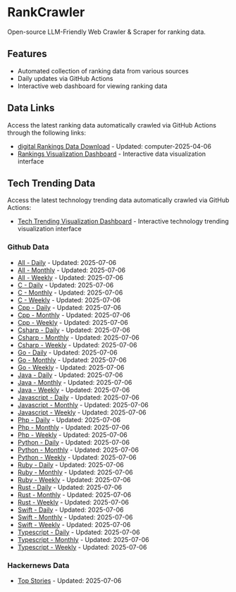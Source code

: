 # RankCrawler

Open-source LLM-Friendly Web Crawler & Scraper for ranking data.

## Features

* Automated collection of ranking data from various sources
* Daily updates via GitHub Actions
* Interactive web dashboard for viewing ranking data


## Data Links

Access the latest ranking data automatically crawled via GitHub Actions through the following links:

* [digital Rankings Data Download](https://github.com/chenjy16/RankCrawler/blob/main/data/1688/digital_computer_2025-04-06.json) - Updated: computer-2025-04-06
* [Rankings Visualization Dashboard](https://chenjy16.github.io/RankCrawler/1688_rankings.html) - Interactive data visualization interface




## Tech Trending Data

Access the latest technology trending data automatically crawled via GitHub Actions:

* [Tech Trending Visualization Dashboard](https://chenjy16.github.io/RankCrawler/tech_trending.html) - Interactive technology trending visualization interface

### Github Data

* [All - Daily](https://github.com/chenjy16/RankCrawler/blob/main/data/github/github_all_daily_2025-07-06.json) - Updated: 2025-07-06
* [All - Monthly](https://github.com/chenjy16/RankCrawler/blob/main/data/github/github_all_monthly_2025-07-06.json) - Updated: 2025-07-06
* [All - Weekly](https://github.com/chenjy16/RankCrawler/blob/main/data/github/github_all_weekly_2025-07-06.json) - Updated: 2025-07-06
* [C - Daily](https://github.com/chenjy16/RankCrawler/blob/main/data/github/github_c_daily_2025-07-06.json) - Updated: 2025-07-06
* [C - Monthly](https://github.com/chenjy16/RankCrawler/blob/main/data/github/github_c_monthly_2025-07-06.json) - Updated: 2025-07-06
* [C - Weekly](https://github.com/chenjy16/RankCrawler/blob/main/data/github/github_c_weekly_2025-07-06.json) - Updated: 2025-07-06
* [Cpp - Daily](https://github.com/chenjy16/RankCrawler/blob/main/data/github/github_cpp_daily_2025-07-06.json) - Updated: 2025-07-06
* [Cpp - Monthly](https://github.com/chenjy16/RankCrawler/blob/main/data/github/github_cpp_monthly_2025-07-06.json) - Updated: 2025-07-06
* [Cpp - Weekly](https://github.com/chenjy16/RankCrawler/blob/main/data/github/github_cpp_weekly_2025-07-06.json) - Updated: 2025-07-06
* [Csharp - Daily](https://github.com/chenjy16/RankCrawler/blob/main/data/github/github_csharp_daily_2025-07-06.json) - Updated: 2025-07-06
* [Csharp - Monthly](https://github.com/chenjy16/RankCrawler/blob/main/data/github/github_csharp_monthly_2025-07-06.json) - Updated: 2025-07-06
* [Csharp - Weekly](https://github.com/chenjy16/RankCrawler/blob/main/data/github/github_csharp_weekly_2025-07-06.json) - Updated: 2025-07-06
* [Go - Daily](https://github.com/chenjy16/RankCrawler/blob/main/data/github/github_go_daily_2025-07-06.json) - Updated: 2025-07-06
* [Go - Monthly](https://github.com/chenjy16/RankCrawler/blob/main/data/github/github_go_monthly_2025-07-06.json) - Updated: 2025-07-06
* [Go - Weekly](https://github.com/chenjy16/RankCrawler/blob/main/data/github/github_go_weekly_2025-07-06.json) - Updated: 2025-07-06
* [Java - Daily](https://github.com/chenjy16/RankCrawler/blob/main/data/github/github_java_daily_2025-07-06.json) - Updated: 2025-07-06
* [Java - Monthly](https://github.com/chenjy16/RankCrawler/blob/main/data/github/github_java_monthly_2025-07-06.json) - Updated: 2025-07-06
* [Java - Weekly](https://github.com/chenjy16/RankCrawler/blob/main/data/github/github_java_weekly_2025-07-06.json) - Updated: 2025-07-06
* [Javascript - Daily](https://github.com/chenjy16/RankCrawler/blob/main/data/github/github_javascript_daily_2025-07-06.json) - Updated: 2025-07-06
* [Javascript - Monthly](https://github.com/chenjy16/RankCrawler/blob/main/data/github/github_javascript_monthly_2025-07-06.json) - Updated: 2025-07-06
* [Javascript - Weekly](https://github.com/chenjy16/RankCrawler/blob/main/data/github/github_javascript_weekly_2025-07-06.json) - Updated: 2025-07-06
* [Php - Daily](https://github.com/chenjy16/RankCrawler/blob/main/data/github/github_php_daily_2025-07-06.json) - Updated: 2025-07-06
* [Php - Monthly](https://github.com/chenjy16/RankCrawler/blob/main/data/github/github_php_monthly_2025-07-06.json) - Updated: 2025-07-06
* [Php - Weekly](https://github.com/chenjy16/RankCrawler/blob/main/data/github/github_php_weekly_2025-07-06.json) - Updated: 2025-07-06
* [Python - Daily](https://github.com/chenjy16/RankCrawler/blob/main/data/github/github_python_daily_2025-07-06.json) - Updated: 2025-07-06
* [Python - Monthly](https://github.com/chenjy16/RankCrawler/blob/main/data/github/github_python_monthly_2025-07-06.json) - Updated: 2025-07-06
* [Python - Weekly](https://github.com/chenjy16/RankCrawler/blob/main/data/github/github_python_weekly_2025-07-06.json) - Updated: 2025-07-06
* [Ruby - Daily](https://github.com/chenjy16/RankCrawler/blob/main/data/github/github_ruby_daily_2025-07-06.json) - Updated: 2025-07-06
* [Ruby - Monthly](https://github.com/chenjy16/RankCrawler/blob/main/data/github/github_ruby_monthly_2025-07-06.json) - Updated: 2025-07-06
* [Ruby - Weekly](https://github.com/chenjy16/RankCrawler/blob/main/data/github/github_ruby_weekly_2025-07-06.json) - Updated: 2025-07-06
* [Rust - Daily](https://github.com/chenjy16/RankCrawler/blob/main/data/github/github_rust_daily_2025-07-06.json) - Updated: 2025-07-06
* [Rust - Monthly](https://github.com/chenjy16/RankCrawler/blob/main/data/github/github_rust_monthly_2025-07-06.json) - Updated: 2025-07-06
* [Rust - Weekly](https://github.com/chenjy16/RankCrawler/blob/main/data/github/github_rust_weekly_2025-07-06.json) - Updated: 2025-07-06
* [Swift - Daily](https://github.com/chenjy16/RankCrawler/blob/main/data/github/github_swift_daily_2025-07-06.json) - Updated: 2025-07-06
* [Swift - Monthly](https://github.com/chenjy16/RankCrawler/blob/main/data/github/github_swift_monthly_2025-07-06.json) - Updated: 2025-07-06
* [Swift - Weekly](https://github.com/chenjy16/RankCrawler/blob/main/data/github/github_swift_weekly_2025-07-06.json) - Updated: 2025-07-06
* [Typescript - Daily](https://github.com/chenjy16/RankCrawler/blob/main/data/github/github_typescript_daily_2025-07-06.json) - Updated: 2025-07-06
* [Typescript - Monthly](https://github.com/chenjy16/RankCrawler/blob/main/data/github/github_typescript_monthly_2025-07-06.json) - Updated: 2025-07-06
* [Typescript - Weekly](https://github.com/chenjy16/RankCrawler/blob/main/data/github/github_typescript_weekly_2025-07-06.json) - Updated: 2025-07-06

### Hackernews Data

* [Top Stories](https://github.com/chenjy16/RankCrawler/blob/main/data/hackernews/hackernews_top_2025-07-06.json) - Updated: 2025-07-06


